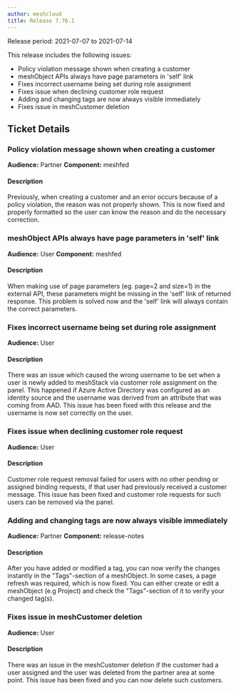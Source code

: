 ```yaml
---
author: meshcloud
title: Release 7.76.1
---
```


Release period: 2021-07-07 to 2021-07-14

This release includes the following issues:
* Policy violation message shown when creating a customer
* meshObject APIs always have page parameters in 'self' link
* Fixes incorrect username being set during role assignment
* Fixes issue when declining customer role request
* Adding and changing tags are now always visible immediately
* Fixes issue in meshCustomer deletion
<!--truncate-->

## Ticket Details
### Policy violation message shown when creating a customer
**Audience:** Partner
**Component:** meshfed


#### Description
Previously, when creating a customer and an error occurs because of a policy violation, the reason was not properly
shown. This is now fixed and properly formatted so the user can know the reason and do the necessary correction.

### meshObject APIs always have page parameters in 'self' link
**Audience:** User
**Component:** meshfed


#### Description
When making use of page parameters (eg. page=2 and size=1) in the external API, these parameters might be  missing in the 'self' link
of returned response. This problem is solved now and the 'self' link will always contain the correct parameters.

### Fixes incorrect username being set during role assignment
**Audience:** User


#### Description
There was an issue which caused the wrong username to be set when a user is newly added to meshStack
via customer role assignment on the panel. This happened if Azure Active Directory was configured as an identity
source and the username was derived from an attribute that was coming from AAD. This issue has been fixed with this
release and the username is now set correctly on the user.

### Fixes issue when declining customer role request
**Audience:** User


#### Description
Customer role request removal failed for users with no other pending or assigned binding requests, if that user
had previously received a customer message. This issue has been fixed and customer role requests for such users
can be removed via the panel.

### Adding and changing tags are now always visible immediately
**Audience:** Partner
**Component:** release-notes


#### Description
After you have added or modified a tag, you can now verify the changes instantly in the "Tags"-section of a meshObject. In some cases, a page refresh was required, which is now fixed. You can either create or edit a meshObject (e.g Project) and check the "Tags"-section of it to verify your changed tag(s).

### Fixes issue in meshCustomer deletion
**Audience:** User


#### Description
There was an issue in the meshCustomer deletion if the customer had a user assigned and the user was deleted
from the partner area at some point. This issue has been fixed and you can now delete such customers.


